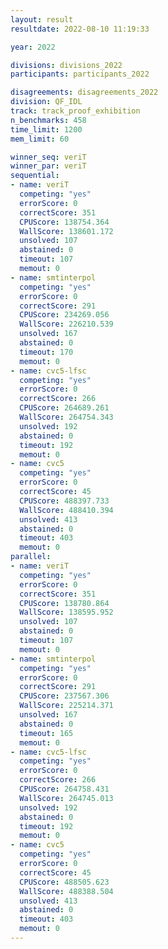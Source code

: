 ```yaml
---
layout: result
resultdate: 2022-08-10 11:19:33

year: 2022

divisions: divisions_2022
participants: participants_2022

disagreements: disagreements_2022
division: QF_IDL
track: track_proof_exhibition
n_benchmarks: 458
time_limit: 1200
mem_limit: 60

winner_seq: veriT
winner_par: veriT
sequential:
- name: veriT
  competing: "yes"
  errorScore: 0
  correctScore: 351
  CPUScore: 138754.364
  WallScore: 138601.172
  unsolved: 107
  abstained: 0
  timeout: 107
  memout: 0
- name: smtinterpol
  competing: "yes"
  errorScore: 0
  correctScore: 291
  CPUScore: 234269.056
  WallScore: 226210.539
  unsolved: 167
  abstained: 0
  timeout: 170
  memout: 0
- name: cvc5-lfsc
  competing: "yes"
  errorScore: 0
  correctScore: 266
  CPUScore: 264689.261
  WallScore: 264754.343
  unsolved: 192
  abstained: 0
  timeout: 192
  memout: 0
- name: cvc5
  competing: "yes"
  errorScore: 0
  correctScore: 45
  CPUScore: 488397.733
  WallScore: 488410.394
  unsolved: 413
  abstained: 0
  timeout: 403
  memout: 0
parallel:
- name: veriT
  competing: "yes"
  errorScore: 0
  correctScore: 351
  CPUScore: 138780.864
  WallScore: 138595.952
  unsolved: 107
  abstained: 0
  timeout: 107
  memout: 0
- name: smtinterpol
  competing: "yes"
  errorScore: 0
  correctScore: 291
  CPUScore: 237567.306
  WallScore: 225214.371
  unsolved: 167
  abstained: 0
  timeout: 165
  memout: 0
- name: cvc5-lfsc
  competing: "yes"
  errorScore: 0
  correctScore: 266
  CPUScore: 264758.431
  WallScore: 264745.013
  unsolved: 192
  abstained: 0
  timeout: 192
  memout: 0
- name: cvc5
  competing: "yes"
  errorScore: 0
  correctScore: 45
  CPUScore: 488505.623
  WallScore: 488388.504
  unsolved: 413
  abstained: 0
  timeout: 403
  memout: 0
---
```

